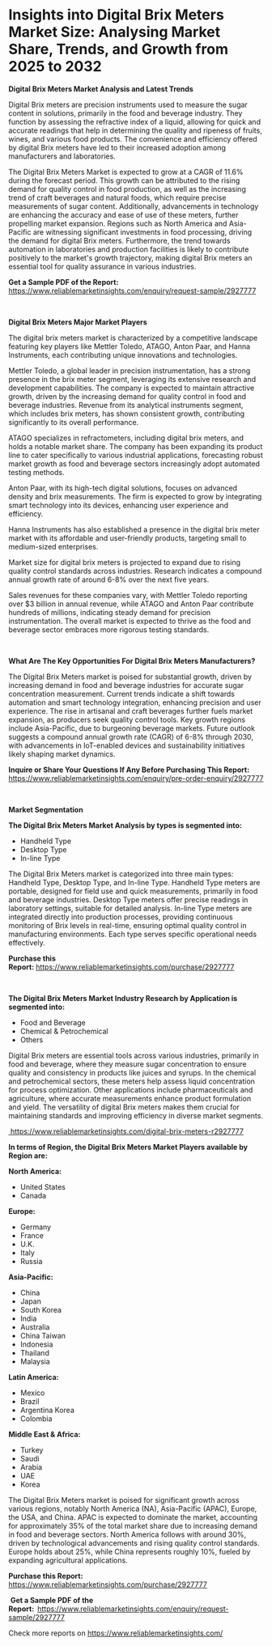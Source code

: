 <p><h1>Insights into Digital Brix Meters Market Size: Analysing Market Share, Trends, and Growth from 2025 to 2032</h1></p><p><strong>Digital Brix Meters Market Analysis and Latest Trends</strong></p>
<p><p>Digital Brix meters are precision instruments used to measure the sugar content in solutions, primarily in the food and beverage industry. They function by assessing the refractive index of a liquid, allowing for quick and accurate readings that help in determining the quality and ripeness of fruits, wines, and various food products. The convenience and efficiency offered by digital Brix meters have led to their increased adoption among manufacturers and laboratories.</p><p>The Digital Brix Meters Market is expected to grow at a CAGR of 11.6% during the forecast period. This growth can be attributed to the rising demand for quality control in food production, as well as the increasing trend of craft beverages and natural foods, which require precise measurements of sugar content. Additionally, advancements in technology are enhancing the accuracy and ease of use of these meters, further propelling market expansion. Regions such as North America and Asia-Pacific are witnessing significant investments in food processing, driving the demand for digital Brix meters. Furthermore, the trend towards automation in laboratories and production facilities is likely to contribute positively to the market's growth trajectory, making digital Brix meters an essential tool for quality assurance in various industries.</p></p>
<p><strong>Get a Sample PDF of the Report:&nbsp;</strong> <a href="https://www.reliablemarketinsights.com/enquiry/request-sample/2927777?utm_campaign=2935&utm_medium=2&utm_source=Github&utm_content=ia&utm_term=12032025&utm_id=digital-brix-meters">https://www.reliablemarketinsights.com/enquiry/request-sample/2927777</a></p>
<p>&nbsp;</p>
<p><strong>Digital Brix Meters Major Market Players</strong></p>
<p><p>The digital brix meters market is characterized by a competitive landscape featuring key players like Mettler Toledo, ATAGO, Anton Paar, and Hanna Instruments, each contributing unique innovations and technologies. </p><p>Mettler Toledo, a global leader in precision instrumentation, has a strong presence in the brix meter segment, leveraging its extensive research and development capabilities. The company is expected to maintain attractive growth, driven by the increasing demand for quality control in food and beverage industries. Revenue from its analytical instruments segment, which includes brix meters, has shown consistent growth, contributing significantly to its overall performance.</p><p>ATAGO specializes in refractometers, including digital brix meters, and holds a notable market share. The company has been expanding its product line to cater specifically to various industrial applications, forecasting robust market growth as food and beverage sectors increasingly adopt automated testing methods. </p><p>Anton Paar, with its high-tech digital solutions, focuses on advanced density and brix measurements. The firm is expected to grow by integrating smart technology into its devices, enhancing user experience and efficiency. </p><p>Hanna Instruments has also established a presence in the digital brix meter market with its affordable and user-friendly products, targeting small to medium-sized enterprises. </p><p>Market size for digital brix meters is projected to expand due to rising quality control standards across industries. Research indicates a compound annual growth rate of around 6-8% over the next five years. </p><p>Sales revenues for these companies vary, with Mettler Toledo reporting over $3 billion in annual revenue, while ATAGO and Anton Paar contribute hundreds of millions, indicating steady demand for precision instrumentation. The overall market is expected to thrive as the food and beverage sector embraces more rigorous testing standards.</p></p>
<p>&nbsp;</p>
<p><strong>What Are The Key Opportunities For Digital Brix Meters Manufacturers?</strong></p>
<p><p>The Digital Brix Meters market is poised for substantial growth, driven by increasing demand in food and beverage industries for accurate sugar concentration measurement. Current trends indicate a shift towards automation and smart technology integration, enhancing precision and user experience. The rise in artisanal and craft beverages further fuels market expansion, as producers seek quality control tools. Key growth regions include Asia-Pacific, due to burgeoning beverage markets. Future outlook suggests a compound annual growth rate (CAGR) of 6-8% through 2030, with advancements in IoT-enabled devices and sustainability initiatives likely shaping market dynamics.</p></p>
<p><strong>Inquire or Share Your Questions If Any Before Purchasing This Report:</strong> <a href="https://www.reliablemarketinsights.com/enquiry/pre-order-enquiry/2927777?utm_campaign=2935&utm_medium=2&utm_source=Github&utm_content=ia&utm_term=12032025&utm_id=digital-brix-meters">https://www.reliablemarketinsights.com/enquiry/pre-order-enquiry/2927777</a></p>
<p>&nbsp;</p>
<p><strong>Market Segmentation</strong></p>
<p><strong>The Digital Brix Meters Market Analysis by types is segmented into:</strong></p>
<p><ul><li>Handheld Type</li><li>Desktop Type</li><li>In-line Type</li></ul></p>
<p><p>The Digital Brix Meters market is categorized into three main types: Handheld Type, Desktop Type, and In-line Type. Handheld Type meters are portable, designed for field use and quick measurements, primarily in food and beverage industries. Desktop Type meters offer precise readings in laboratory settings, suitable for detailed analysis. In-line Type meters are integrated directly into production processes, providing continuous monitoring of Brix levels in real-time, ensuring optimal quality control in manufacturing environments. Each type serves specific operational needs effectively.</p></p>
<p><strong>Purchase this Report:&nbsp;</strong><a href="https://www.reliablemarketinsights.com/purchase/2927777?utm_campaign=2935&utm_medium=2&utm_source=Github&utm_content=ia&utm_term=12032025&utm_id=digital-brix-meters">https://www.reliablemarketinsights.com/purchase/2927777</a></p>
<p>&nbsp;</p>
<p><strong>The Digital Brix Meters Market Industry Research by Application is segmented into:</strong></p>
<p><ul><li>Food and Beverage</li><li>Chemical & Petrochemical</li><li>Others</li></ul></p>
<p><p>Digital Brix meters are essential tools across various industries, primarily in food and beverage, where they measure sugar concentration to ensure quality and consistency in products like juices and syrups. In the chemical and petrochemical sectors, these meters help assess liquid concentration for process optimization. Other applications include pharmaceuticals and agriculture, where accurate measurements enhance product formulation and yield. The versatility of digital Brix meters makes them crucial for maintaining standards and improving efficiency in diverse market segments.</p></p>
<p><a href="https://www.reliablemarketinsights.com/digital-brix-meters-r2927777?utm_campaign=2935&utm_medium=2&utm_source=Github&utm_content=ia&utm_term=12032025&utm_id=digital-brix-meters">&nbsp;https://www.reliablemarketinsights.com/digital-brix-meters-r2927777</a></p>
<p><strong>In terms of Region, the Digital Brix Meters Market Players available by Region are:</strong></p>
<p>
    <p> <strong> North America: </strong>
        <ul>
            <li>United States</li>
            <li>Canada</li>
        </ul>
        </p> 
    <p> <strong> Europe: </strong>
        <ul>
            <li>Germany</li>
            <li>France</li>
            <li>U.K.</li>
            <li>Italy</li>
            <li>Russia</li>
        </ul>
        </p> 
    <p> <strong> Asia-Pacific: </strong>
        <ul>
            <li>China</li>
            <li>Japan</li>
            <li>South Korea</li>
            <li>India</li>
            <li>Australia</li>
            <li>China Taiwan</li>
            <li>Indonesia</li>
            <li>Thailand</li>
            <li>Malaysia</li>
        </ul>
        </p> 
    <p> <strong> Latin America: </strong>
        <ul>
            <li>Mexico</li>
            <li>Brazil</li>
            <li>Argentina Korea</li>
            <li>Colombia</li>
        </ul>
        </p> 
    <p> <strong> Middle East & Africa: </strong>
        <ul>
            <li>Turkey</li>
            <li>Saudi</li>
            <li>Arabia</li>
            <li>UAE</li>
            <li>Korea</li>
        </ul>
    </p>
    </p>
<p><p>The Digital Brix Meters market is poised for significant growth across various regions, notably North America (NA), Asia-Pacific (APAC), Europe, the USA, and China. APAC is expected to dominate the market, accounting for approximately 35% of the total market share due to increasing demand in food and beverage sectors. North America follows with around 30%, driven by technological advancements and rising quality control standards. Europe holds about 25%, while China represents roughly 10%, fueled by expanding agricultural applications.</p></p>
<p><strong>Purchase this Report: </strong><a href="https://www.reliablemarketinsights.com/purchase/2927777?utm_campaign=2935&utm_medium=2&utm_source=Github&utm_content=ia&utm_term=12032025&utm_id=digital-brix-meters">https://www.reliablemarketinsights.com/purchase/2927777</a></p>
<p>&nbsp;<strong>Get a Sample PDF of the Report:&nbsp;&nbsp;</strong><a href="https://www.reliablemarketinsights.com/enquiry/request-sample/2927777?utm_campaign=2935&utm_medium=2&utm_source=Github&utm_content=ia&utm_term=12032025&utm_id=digital-brix-meters">https://www.reliablemarketinsights.com/enquiry/request-sample/2927777</a></p>
<p><strong></strong></p>
<p>Check more reports on <a href="https://www.reliablemarketinsights.com/?utm_campaign=2935&utm_medium=2&utm_source=Github&utm_content=ia&utm_term=12032025&utm_id=digital-brix-meters">https://www.reliablemarketinsights.com/</a></p>
